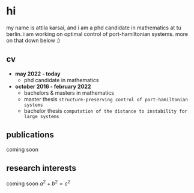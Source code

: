 # hi

my name is attila karsai, and i am a phd candidate in mathematics at tu berlin.
i am working on optimal control of port-hamiltonian systems.
more on that down below :)



## cv
- **may 2022 - today** 
    - phd candidate in mathematics
- **october 2016 - february 2022** 
    - bachelors & masters in mathematics
    - master thesis `structure-preserving control of port-hamiltonian systems` 
    - bachelor thesis `computation of the distance to instability for large systems`



## publications
coming soon



## research interests
coming soon $a^2 + b^2 = c^2$